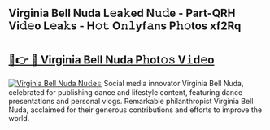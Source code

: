 ## Virginia Bell Nuda L𝚎a𝚔ed N𝚞𝚍e - Part-QRH Vi𝚍𝚎o L𝚎a𝚔s - H𝚘𝚝 O𝚗𝚕yf𝚊ns P𝚑𝚘tos xf2Rq

# <h2><a href="http://kfdio3.oniu.top/?m=Virginia+Bell+Nuda">🔗👉 🔴 Virginia Bell Nuda P𝚑ot𝚘𝚜 V𝚒d𝚎o</a></h2>

[![Virginia Bell Nuda Nu𝚍e𝚜](https://i.imgur.com/0qMVB7G.gif)](http://kfdio3.oniu.top/?m=Virginia+Bell+Nuda)
Social media innovator Virginia Bell Nuda, celebrated for publishing dance and lifestyle content, featuring dance presentations and personal vlogs. Remarkable philanthropist Virginia Bell Nuda, acclaimed for their generous contributions and efforts to improve the world.  
